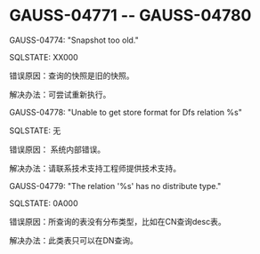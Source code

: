 # GAUSS-04771 -- GAUSS-04780<a name="ZH-CN_TOPIC_0302073375"></a>

GAUSS-04774: "Snapshot too old."

SQLSTATE: XX000

错误原因：查询的快照是旧的快照。

解决办法：可尝试重新执行。

GAUSS-04778: "Unable to get store format for Dfs relation %s"

SQLSTATE: 无

错误原因： 系统内部错误。

解决办法：请联系技术支持工程师提供技术支持。

GAUSS-04779: "The relation '%s' has no distribute type."

SQLSTATE: 0A000

错误原因：所查询的表没有分布类型，比如在CN查询desc表。

解决办法：此类表只可以在DN查询。

